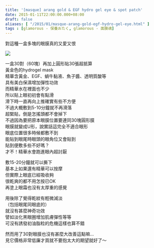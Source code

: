 ```yaml
---
title: '[masque] arang gold & EGF hydro gel eye & spot patch'
date: 2015-01-11T22:00:00.000+08:00
draft: false
aliases: [ "/2015/01/masque-arang-gold-egf-hydro-gel-eye.html" ]
tags : [glamorous - 保養おたく, glamorous - 面膜魂]
---
```


對這種一盒多塊的眼膜真的又愛又恨  

[![](https://farm9.staticflickr.com/8575/16252991175_36bcb94918_z.jpg)](https://farm9.staticflickr.com/8575/16252991175_36bcb94918_z.jpg)

一盒30對（60塊）再加上圓形貼30張超抵算  
黃金色的hydrogel mask  
精華含黃金、EGF、蝸牛黏液、魚子醬、透明質酸等  
具有美白保濕增加彈性功效  
而精華水在裡面也不少  
所以貼上眼初初會有點滑  
滑下時一直再向上推確實有些不方便  
不過大概敷到5-10分鐘就不再滑落  
超緊貼，倒是怎搖頭都不會掉下  
不過因為要把原本眼膜位置要連同30塊圓形膜  
眼膜就變成U形，說實話這完全不適合眼形  
眼底位置很多時候都敷不到  
能貼到眼尾時眼頭的眼角位又會貼到  
貼到便敷多些不好嗎？  
才不！精華水會跑進眼內超討厭  
  
敷15-20分鐘就可以撕下  
基本上如果還有精華可以按摩  
但實際上眼底已經吸收夠  
很乾爽的都不用怎按已OK  
再塗上眼霜也沒有太厚重的感覺  
  
用後除了覺得乾紋有輕微減淡  
（包括眼尾同眼底的）  
就沒有甚麼神奇功效  
譬如淡化黑眼圈增加肌膚彈性等等  
可沒有誘發初油脂粒的危機這樣也算不錯  
  
然而用了30對眼膜也沒有甚麼大改善這點嘛...  
見它價格非常低廉才買就不要抱太大的期望就好了～